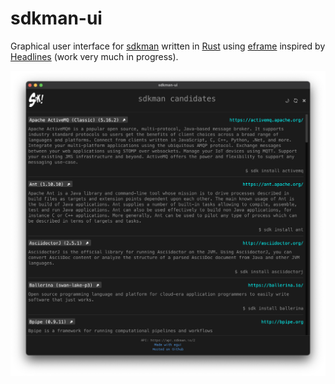 # sdkman-ui

Graphical user interface for [sdkman](https://sdkman.io/) written in [Rust](https://www.rust-lang.org/) using [eframe](https://lib.rs/crates/eframe) inspired by [Headlines](https://github.com/creativcoder/headlines.git) (work very much in progress).

![sdkman UI](doc/sdkman-ui.png "a title")

